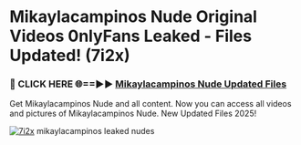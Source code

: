 # Mikaylacampinos Nude Original Videos 0nlyFans Leaked - Files Updated! (7i2x)

<h3>🔴 CLICK HERE 🌐==►► <a href="https://tinyurl.com/52m3yx9h" rel="nofollow">Mikaylacampinos Nude Updated Files</a></h3>

Get Mikaylacampinos Nude and all content. Now you can access all videos and pictures of Mikaylacampinos Nude. New Updated Files 2025!

[![7i2x](https://i.imgur.com/TnHtlc8.gif)](https://tinyurl.com/52m3yx9h)
mikaylacampinos leaked nudes